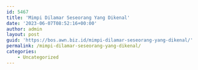 ```yaml
---
id: 5467
title: 'Mimpi Dilamar Seseorang Yang Dikenal'
date: '2023-06-07T08:52:16+00:00'
author: admin
layout: post
guid: 'https://bos.awn.biz.id/mimpi-dilamar-seseorang-yang-dikenal/'
permalink: /mimpi-dilamar-seseorang-yang-dikenal/
categories:
    - Uncategorized
---
```


